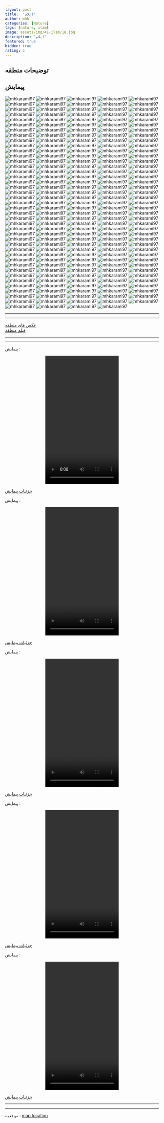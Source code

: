 ```yaml
---
layout: post
title:  "ایلام"
author: mhk
categories: [Nature]
tags: [nature, ilam]
image: assets/img/41-ilam/18.jpg
description: "ایلام"
featured: true
hidden: true
rating: 5
---
```


## توضیحات منطقه


## پیمایش

![mhkarami97](/assets/img/41-ilam/001.jpg)
![mhkarami97](/assets/img/41-ilam/002.jpg)
![mhkarami97](/assets/img/41-ilam/003.jpg)
![mhkarami97](/assets/img/41-ilam/004.jpg)
![mhkarami97](/assets/img/41-ilam/005.jpg)
![mhkarami97](/assets/img/41-ilam/006.jpg)
![mhkarami97](/assets/img/41-ilam/007.jpg)
![mhkarami97](/assets/img/41-ilam/008.jpg)
![mhkarami97](/assets/img/41-ilam/009.jpg)
![mhkarami97](/assets/img/41-ilam/010.jpg)
![mhkarami97](/assets/img/41-ilam/011.jpg)
![mhkarami97](/assets/img/41-ilam/012.jpg)
![mhkarami97](/assets/img/41-ilam/013.jpg)
![mhkarami97](/assets/img/41-ilam/014.jpg)
![mhkarami97](/assets/img/41-ilam/015.jpg)
![mhkarami97](/assets/img/41-ilam/016.jpg)
![mhkarami97](/assets/img/41-ilam/017.jpg)
![mhkarami97](/assets/img/41-ilam/018.jpg)
![mhkarami97](/assets/img/41-ilam/019.jpg)
![mhkarami97](/assets/img/41-ilam/020.jpg)
![mhkarami97](/assets/img/41-ilam/021.jpg)
![mhkarami97](/assets/img/41-ilam/022.jpg)
![mhkarami97](/assets/img/41-ilam/023.jpg)
![mhkarami97](/assets/img/41-ilam/024.jpg)
![mhkarami97](/assets/img/41-ilam/025.jpg)
![mhkarami97](/assets/img/41-ilam/026.jpg)
![mhkarami97](/assets/img/41-ilam/027.jpg)
![mhkarami97](/assets/img/41-ilam/028.jpg)
![mhkarami97](/assets/img/41-ilam/029.jpg)
![mhkarami97](/assets/img/41-ilam/030.jpg)
![mhkarami97](/assets/img/41-ilam/031.jpg)
![mhkarami97](/assets/img/41-ilam/032.jpg)
![mhkarami97](/assets/img/41-ilam/033.jpg)
![mhkarami97](/assets/img/41-ilam/034.jpg)
![mhkarami97](/assets/img/41-ilam/035.jpg)
![mhkarami97](/assets/img/41-ilam/036.jpg)
![mhkarami97](/assets/img/41-ilam/037.jpg)
![mhkarami97](/assets/img/41-ilam/038.jpg)
![mhkarami97](/assets/img/41-ilam/039.jpg)
![mhkarami97](/assets/img/41-ilam/040.jpg)
![mhkarami97](/assets/img/41-ilam/041.jpg)
![mhkarami97](/assets/img/41-ilam/042.jpg)
![mhkarami97](/assets/img/41-ilam/043.jpg)
![mhkarami97](/assets/img/41-ilam/044.jpg)
![mhkarami97](/assets/img/41-ilam/045.jpg)
![mhkarami97](/assets/img/41-ilam/046.jpg)
![mhkarami97](/assets/img/41-ilam/047.jpg)
![mhkarami97](/assets/img/41-ilam/048.jpg)
![mhkarami97](/assets/img/41-ilam/049.jpg)
![mhkarami97](/assets/img/41-ilam/050.jpg)
![mhkarami97](/assets/img/41-ilam/051.jpg)
![mhkarami97](/assets/img/41-ilam/052.jpg)
![mhkarami97](/assets/img/41-ilam/053.jpg)
![mhkarami97](/assets/img/41-ilam/054.jpg)
![mhkarami97](/assets/img/41-ilam/055.jpg)
![mhkarami97](/assets/img/41-ilam/056.jpg)
![mhkarami97](/assets/img/41-ilam/057.jpg)
![mhkarami97](/assets/img/41-ilam/058.jpg)
![mhkarami97](/assets/img/41-ilam/059.jpg)
![mhkarami97](/assets/img/41-ilam/060.jpg)
![mhkarami97](/assets/img/41-ilam/061.jpg)
![mhkarami97](/assets/img/41-ilam/062.jpg)
![mhkarami97](/assets/img/41-ilam/063.jpg)
![mhkarami97](/assets/img/41-ilam/064.jpg)
![mhkarami97](/assets/img/41-ilam/065.jpg)
![mhkarami97](/assets/img/41-ilam/066.jpg)
![mhkarami97](/assets/img/41-ilam/067.jpg)
![mhkarami97](/assets/img/41-ilam/068.jpg)
![mhkarami97](/assets/img/41-ilam/069.jpg)
![mhkarami97](/assets/img/41-ilam/070.jpg)
![mhkarami97](/assets/img/41-ilam/071.jpg)
![mhkarami97](/assets/img/41-ilam/072.jpg)
![mhkarami97](/assets/img/41-ilam/073.jpg)
![mhkarami97](/assets/img/41-ilam/074.jpg)
![mhkarami97](/assets/img/41-ilam/075.jpg)
![mhkarami97](/assets/img/41-ilam/076.jpg)
![mhkarami97](/assets/img/41-ilam/077.jpg)
![mhkarami97](/assets/img/41-ilam/078.jpg)
![mhkarami97](/assets/img/41-ilam/079.jpg)
![mhkarami97](/assets/img/41-ilam/080.jpg)
![mhkarami97](/assets/img/41-ilam/081.jpg)
![mhkarami97](/assets/img/41-ilam/082.jpg)
![mhkarami97](/assets/img/41-ilam/083.jpg)
![mhkarami97](/assets/img/41-ilam/084.jpg)
![mhkarami97](/assets/img/41-ilam/085.jpg)
![mhkarami97](/assets/img/41-ilam/086.jpg)
![mhkarami97](/assets/img/41-ilam/087.jpg)
![mhkarami97](/assets/img/41-ilam/088.jpg)
![mhkarami97](/assets/img/41-ilam/089.jpg)
![mhkarami97](/assets/img/41-ilam/090.jpg)
![mhkarami97](/assets/img/41-ilam/091.jpg)
![mhkarami97](/assets/img/41-ilam/092.jpg)
![mhkarami97](/assets/img/41-ilam/093.jpg)
![mhkarami97](/assets/img/41-ilam/094.jpg)
![mhkarami97](/assets/img/41-ilam/095.jpg)
![mhkarami97](/assets/img/41-ilam/096.jpg)
![mhkarami97](/assets/img/41-ilam/097.jpg)
![mhkarami97](/assets/img/41-ilam/098.jpg)
![mhkarami97](/assets/img/41-ilam/099.jpg)
![mhkarami97](/assets/img/41-ilam/100.jpg)
![mhkarami97](/assets/img/41-ilam/101.jpg)
![mhkarami97](/assets/img/41-ilam/102.jpg)
![mhkarami97](/assets/img/41-ilam/103.jpg)
![mhkarami97](/assets/img/41-ilam/104.jpg)
![mhkarami97](/assets/img/41-ilam/105.jpg)
![mhkarami97](/assets/img/41-ilam/106.jpg)
![mhkarami97](/assets/img/41-ilam/107.jpg)
![mhkarami97](/assets/img/41-ilam/108.jpg)
![mhkarami97](/assets/img/41-ilam/109.jpg)
![mhkarami97](/assets/img/41-ilam/110.jpg)
![mhkarami97](/assets/img/41-ilam/111.jpg)
![mhkarami97](/assets/img/41-ilam/112.jpg)
![mhkarami97](/assets/img/41-ilam/113.jpg)
![mhkarami97](/assets/img/41-ilam/114.jpg)
![mhkarami97](/assets/img/41-ilam/115.jpg)
![mhkarami97](/assets/img/41-ilam/116.jpg)
![mhkarami97](/assets/img/41-ilam/117.jpg)
![mhkarami97](/assets/img/41-ilam/118.jpg)
![mhkarami97](/assets/img/41-ilam/119.jpg)
![mhkarami97](/assets/img/41-ilam/120.jpg)
![mhkarami97](/assets/img/41-ilam/121.jpg)
![mhkarami97](/assets/img/41-ilam/122.jpg)
![mhkarami97](/assets/img/41-ilam/123.jpg)
![mhkarami97](/assets/img/41-ilam/124.jpg)
![mhkarami97](/assets/img/41-ilam/125.jpg)
![mhkarami97](/assets/img/41-ilam/126.jpg)
![mhkarami97](/assets/img/41-ilam/127.jpg)
![mhkarami97](/assets/img/41-ilam/128.jpg)
![mhkarami97](/assets/img/41-ilam/129.jpg)
![mhkarami97](/assets/img/41-ilam/130.jpg)
![mhkarami97](/assets/img/41-ilam/131.jpg)
![mhkarami97](/assets/img/41-ilam/132.jpg)
![mhkarami97](/assets/img/41-ilam/133.jpg)
![mhkarami97](/assets/img/41-ilam/134.jpg)
![mhkarami97](/assets/img/41-ilam/135.jpg)
![mhkarami97](/assets/img/41-ilam/136.jpg)
![mhkarami97](/assets/img/41-ilam/137.jpg)
![mhkarami97](/assets/img/41-ilam/138.jpg)
![mhkarami97](/assets/img/41-ilam/139.jpg)
![mhkarami97](/assets/img/41-ilam/140.jpg)
![mhkarami97](/assets/img/41-ilam/141.jpg)
![mhkarami97](/assets/img/41-ilam/142.jpg)
![mhkarami97](/assets/img/41-ilam/143.jpg)
![mhkarami97](/assets/img/41-ilam/144.jpg)
![mhkarami97](/assets/img/41-ilam/145.jpg)
![mhkarami97](/assets/img/41-ilam/146.jpg)
![mhkarami97](/assets/img/41-ilam/147.jpg)
![mhkarami97](/assets/img/41-ilam/148.jpg)
![mhkarami97](/assets/img/41-ilam/149.jpg)
![mhkarami97](/assets/img/41-ilam/150.jpg)
![mhkarami97](/assets/img/41-ilam/151.jpg)
![mhkarami97](/assets/img/41-ilam/152.jpg)
![mhkarami97](/assets/img/41-ilam/153.jpg)
![mhkarami97](/assets/img/41-ilam/154.jpg)
![mhkarami97](/assets/img/41-ilam/155.jpg)
![mhkarami97](/assets/img/41-ilam/156.jpg)
![mhkarami97](/assets/img/41-ilam/157.jpg)
![mhkarami97](/assets/img/41-ilam/158.jpg)
![mhkarami97](/assets/img/41-ilam/159.jpg)
![mhkarami97](/assets/img/41-ilam/160.jpg)
![mhkarami97](/assets/img/41-ilam/161.jpg)
![mhkarami97](/assets/img/41-ilam/162.jpg)
![mhkarami97](/assets/img/41-ilam/163.jpg)
![mhkarami97](/assets/img/41-ilam/164.jpg)
![mhkarami97](/assets/img/41-ilam/165.jpg)
![mhkarami97](/assets/img/41-ilam/166.jpg)
![mhkarami97](/assets/img/41-ilam/167.jpg)
![mhkarami97](/assets/img/41-ilam/168.jpg)
![mhkarami97](/assets/img/41-ilam/169.jpg)
![mhkarami97](/assets/img/41-ilam/170.jpg)
![mhkarami97](/assets/img/41-ilam/171.jpg)
![mhkarami97](/assets/img/41-ilam/172.jpg)
![mhkarami97](/assets/img/41-ilam/173.jpg)
![mhkarami97](/assets/img/41-ilam/174.jpg)
![mhkarami97](/assets/img/41-ilam/175.jpg)
![mhkarami97](/assets/img/41-ilam/176.jpg)
![mhkarami97](/assets/img/41-ilam/177.jpg)
![mhkarami97](/assets/img/41-ilam/178.jpg)
![mhkarami97](/assets/img/41-ilam/179.jpg)
![mhkarami97](/assets/img/41-ilam/180.jpg)
![mhkarami97](/assets/img/41-ilam/181.jpg)
![mhkarami97](/assets/img/41-ilam/182.jpg)
![mhkarami97](/assets/img/41-ilam/183.jpg)
![mhkarami97](/assets/img/41-ilam/184.jpg)
![mhkarami97](/assets/img/41-ilam/185.jpg)
![mhkarami97](/assets/img/41-ilam/186.jpg)
![mhkarami97](/assets/img/41-ilam/187.jpg)
![mhkarami97](/assets/img/41-ilam/188.jpg)
![mhkarami97](/assets/img/41-ilam/189.jpg)
![mhkarami97](/assets/img/41-ilam/190.jpg)
![mhkarami97](/assets/img/41-ilam/191.jpg)
![mhkarami97](/assets/img/41-ilam/192.jpg)
![mhkarami97](/assets/img/41-ilam/193.jpg)
![mhkarami97](/assets/img/41-ilam/194.jpg)
![mhkarami97](/assets/img/41-ilam/195.jpg)
![mhkarami97](/assets/img/41-ilam/196.jpg)
![mhkarami97](/assets/img/41-ilam/197.jpg)
![mhkarami97](/assets/img/41-ilam/198.jpg)
![mhkarami97](/assets/img/41-ilam/199.jpg)
![mhkarami97](/assets/img/41-ilam/200.jpg)
![mhkarami97](/assets/img/41-ilam/201.jpg)
![mhkarami97](/assets/img/41-ilam/202.jpg)
![mhkarami97](/assets/img/41-ilam/203.jpg)
![mhkarami97](/assets/img/41-ilam/204.jpg)

---
---

[عکس های منطقه](/)  
[فیلم منطقه]()  

---
---

پیمایش : 

<p align="center">
<video width="240" height="420" controls>
  <source src="/assets/img/41-ilam/01.mp4" type="video/mp4">
</video>
</p>

[جزئیات پیمایش](/assets/img/41-ilam/205.jpg)  


پیمایش : 

<p align="center">
<video width="240" height="420" controls>
  <source src="/assets/img/41-ilam/02.mp4" type="video/mp4">
</video>
</p>

[جزئیات پیمایش](/assets/img/41-ilam/206.jpg)  


پیمایش : 

<p align="center">
<video width="240" height="420" controls>
  <source src="/assets/img/41-ilam/03.mp4" type="video/mp4">
</video>
</p>

[جزئیات پیمایش](/assets/img/41-ilam/207.jpg)  


پیمایش : 

<p align="center">
<video width="240" height="420" controls>
  <source src="/assets/img/41-ilam/04.mp4" type="video/mp4">
</video>
</p>

[جزئیات پیمایش](/assets/img/41-ilam/208.jpg)  


پیمایش : 

<p align="center">
<video width="240" height="420" controls>
  <source src="/assets/img/41-ilam/05.mp4" type="video/mp4">
</video>
</p>

[جزئیات پیمایش](/assets/img/41-ilam/209.jpg)  

---
---


`موقعیت` : [map location]()
